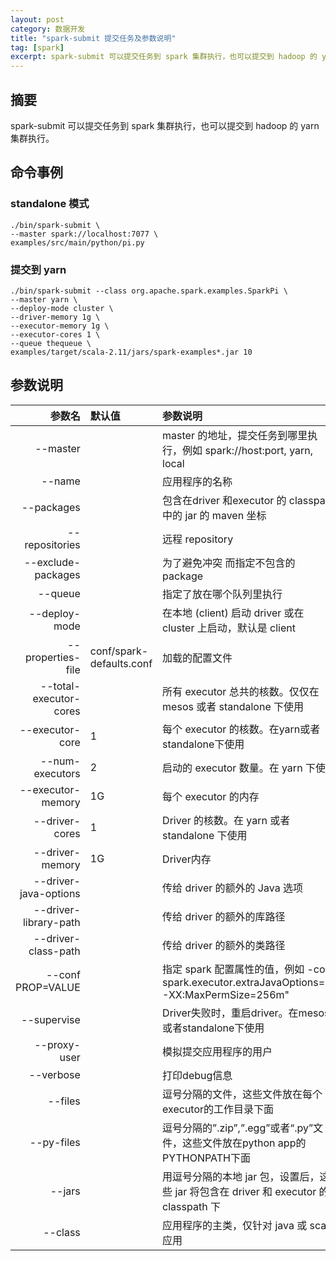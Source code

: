 ```yaml
---
layout: post
category: 数据开发
title: "spark-submit 提交任务及参数说明"
tag: [spark]
excerpt: spark-submit 可以提交任务到 spark 集群执行，也可以提交到 hadoop 的 yarn 集群执行。
---
```


## 摘要

spark-submit 可以提交任务到 spark 集群执行，也可以提交到 hadoop 的 yarn 集群执行。

## 命令事例

### standalone 模式

```shell
./bin/spark-submit \
--master spark://localhost:7077 \
examples/src/main/python/pi.py
```

### 提交到 yarn

```shell
./bin/spark-submit --class org.apache.spark.examples.SparkPi \
--master yarn \
--deploy-mode cluster \
--driver-memory 1g \
--executor-memory 1g \
--executor-cores 1 \
--queue thequeue \
examples/target/scala-2.11/jars/spark-examples*.jar 10
```

## 参数说明

| 参数名 | 默认值 | 参数说明 |
| ---: | :--- | :--- |
| &#45;&#45;master | | master 的地址，提交任务到哪里执行，例如 spark://host:port,  yarn,  local |
| &#45;&#45;name |  | 应用程序的名称 |
| &#45;&#45;packages |  |  包含在driver 和executor 的 classpath 中的 jar 的 maven 坐标 |
| &#45;&#45;repositories |  | 远程 repository |
| &#45;&#45;exclude-packages |  | 为了避免冲突 而指定不包含的 package |
| &#45;&#45;queue | | 指定了放在哪个队列里执行 |
| &#45;&#45;deploy-mode |  | 在本地 (client) 启动 driver 或在 cluster 上启动，默认是 client |
| &#45;&#45;properties-file | conf/spark-defaults.conf | 加载的配置文件 |
| &#45;&#45;total-executor-cores |  | 所有 executor 总共的核数。仅仅在 mesos 或者 standalone 下使用 |
| &#45;&#45;executor-core | 1 | 每个 executor 的核数。在yarn或者standalone下使用 |
| &#45;&#45;num-executors | 2 | 启动的 executor 数量。在 yarn 下使用 |
| &#45;&#45;executor-memory | 1G | 每个 executor 的内存 |
| &#45;&#45;driver-cores | 1 | Driver 的核数。在 yarn 或者 standalone 下使用 |
| &#45;&#45;driver-memory | 1G | Driver内存 |
| &#45;&#45;driver-java-options |  | 传给 driver 的额外的 Java 选项 |
| &#45;&#45;driver-library-path |  | 传给 driver 的额外的库路径 |
| &#45;&#45;driver-class-path |  | 传给 driver 的额外的类路径 |
| &#45;&#45;conf PROP=VALUE |  | 指定 spark 配置属性的值，例如 -conf spark.executor.extraJavaOptions="-XX:MaxPermSize=256m" |
| &#45;&#45;supervise |  | Driver失败时，重启driver。在mesos或者standalone下使用 |
| &#45;&#45;proxy-user |  | 模拟提交应用程序的用户 |
| &#45;&#45;verbose |  | 打印debug信息 |
| &#45;&#45;files |  | 逗号分隔的文件，这些文件放在每个executor的工作目录下面 |
| &#45;&#45;py-files |  | 逗号分隔的”.zip”,”.egg”或者“.py”文件，这些文件放在python app的PYTHONPATH下面 |
| &#45;&#45;jars |  | 用逗号分隔的本地 jar 包，设置后，这些 jar 将包含在 driver 和 executor 的 classpath 下 |
| &#45;&#45;class |  | 应用程序的主类，仅针对 java 或 scala 应用 |
